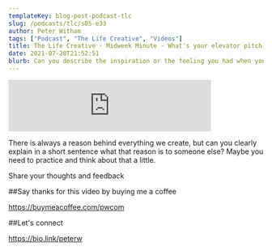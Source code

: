 ```yaml
---
templateKey: blog-post-podcast-tlc
slug: /podcasts/tlc/s05-e33
author: Peter Witham
tags: ["Podcast", "The Life Creative", "Videos"]
title: The Life Creative - Midweek Minute - What's your elevator pitch to explain your creations?
date: 2021-07-28T21:52:51
blurb: Can you describe the inspiration or the feeling you had when you created something? You should think about that.
---
```


<iframe src="https://anchor.fm/peter-witham/embed/episodes/Midweek-Minute---Whats-your-elevator-pitch-to-explain-your-creations-e155ka3" height="102px" width="400px" frameborder="0" scrolling="no"></iframe>

There is always a reason behind everything we create, but can you clearly explain in a short sentence what that reason is to someone else? Maybe you need to practice and think about that a little.

Share your thoughts and feedback

##Say thanks for this video by buying me a coffee

https://buymeacoffee.com/pwcom

##Let's connect

https://bio.link/peterw